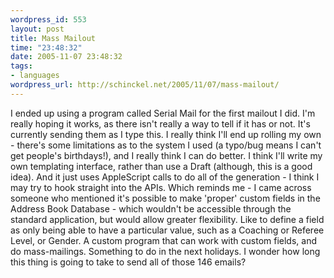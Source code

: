 ```yaml
--- 
wordpress_id: 553
layout: post
title: Mass Mailout
time: "23:48:32"
date: 2005-11-07 23:48:32
tags: 
- languages
wordpress_url: http://schinckel.net/2005/11/07/mass-mailout/
---
```

I ended up using a program called Serial Mail for the first mailout I did. I'm really hoping it works, as there isn't really a way to tell if it has or not. It's currently sending them as I type this. I really think I'll end up rolling my own - there's some limitations as to the system I used (a typo/bug means I can't get people's birthdays!), and I really think I can do better. I think I'll write my own templating interface, rather than use a Draft (although, this is a good idea). And it just uses AppleScript calls to do all of the generation - I think I may try to hook straight into the APIs. Which reminds me - I came across someone who mentioned it's possible to make 'proper' custom fields in the Address Book Database - which wouldn't be accessible through the standard application, but would allow greater flexibility. Like to define a field as only being able to have a particular value, such as a Coaching or Referee Level, or Gender. A custom program that can work with custom fields, and do mass-mailings. Something to do in the next holidays. I wonder how long this thing is going to take to send all of those 146 emails? 
